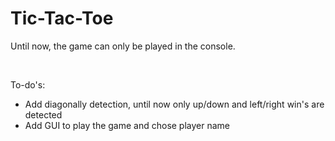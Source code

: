 # Tic-Tac-Toe


Until now, the game can only be played in the console.

<br>

To-do's:

<ul>
<li> Add diagonally detection, until now only up/down and left/right win's are detected </li>
<li> Add GUI to play the game and chose player name </li>
